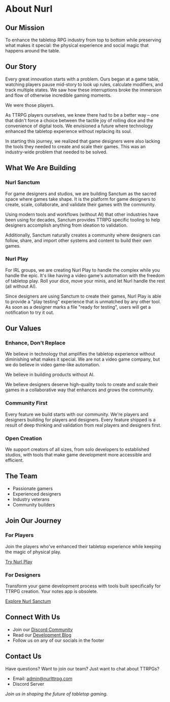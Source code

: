 # About Nurl

## Our Mission

To enhance the tabletop RPG industry from top to bottom while preserving what makes it special: the physical experience and social magic that happens around the table.

## Our Story

Every great innovation starts with a problem. Ours began at a game table, watching players pause mid-story to look up rules, calculate modifiers, and track multiple states. We saw how these interruptions broke the immersion and flow of otherwise incredible gaming moments.

We were those players.

As TTRPG players ourselves, we knew there had to be a better way – one that didn't force a choice between the tactile joy of rolling dice and the convenience of digital tools. We envisioned a future where technology enhanced the tabletop experience without replacing its soul.

In starting this journey, we realized that game designers were also lacking the tools they needed to create and scale their games. This was an industry-wide problem that needed to be solved.

## What We Are Building

### Nurl Sanctum

For game designers and studios, we are building Sanctum as the sacred space where games take shape. It is the platform for game designers to create, scale, collaborate, and validate their games with the community.

Using modern tools and workflows (without AI) that other industries have been using for decades, Sanctum provides TTRPG specific tooling to help designers accomplish anything from ideation to validation.

Additionally, Sanctum naturally creates a community where designers can follow, share, and import other systems and content to build their own games.

### Nurl Play

For IRL groups, we are creating Nurl Play to handle the complex while you handle the epic. It's like having a video game's automation with the freedom of tabletop play. Roll your dice, move your minis, and let Nurl handle the rest (all without AI).

Since designers are using Sanctum to create their games, Nurl Play is able to provide a "play testing" experience that is unmatched by any other tool. As soon as a designer marks a file "ready for testing", users will get a notification to try it out.

## Our Values

### Enhance, Don't Replace

We believe in technology that amplifies the tabletop experience without diminishing what makes it special. We are not a video game company, but we do believe in video game-like automation.

We believe in building products without AI.

We believe designers deserve high-quality tools to create and scale their games in a collaborative way that enhances and grows the community.

### Community First

Every feature we build starts with our community. We're players and designers building for players and designers. Every feature shipped is a result of deep thinking and validation from real players and designers first.

### Open Creation

We support creators of all sizes, from solo developers to established studios, with tools that make game development more accessible and efficient.

## The Team

- Passionate gamers
- Experienced designers
- Industry veterans
- Community builders

## Join Our Journey

### For Players

Join the players who've enhanced their tabletop experience while keeping the magic of physical play.

[Try Nurl Play](/play)

### For Designers

Transform your game development process with tools built specifically for TTRPG creation. Your notes app is obsolete.

[Explore Nurl Sanctum](/sanctum)

## Connect With Us

- Join our [Discord Community](https://discord.gg/CfhQNYT4DZ)
- Read our [Development Blog](/blog)
- Follow us on any of our socials in the footer

## Contact Us

Have questions? Want to join our team? Just want to chat about TTRPGs?

- Email: <admin@nurlttrpg.com>
- Discord Server

_Join us in shaping the future of tabletop gaming._
